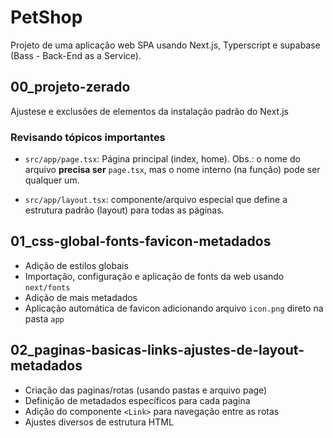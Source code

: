 # PetShop

Projeto de uma aplicação web SPA usando Next.js, Typerscript e supabase (Bass - Back-End as a Service).

## 00_projeto-zerado

Ajustese e exclusões de elementos da instalação padrão do Next.js

### Revisando tópicos importantes

- `src/app/page.tsx`: Página principal (index, home). Obs.: o nome do arquivo **precisa ser** `page.tsx`, mas o nome interno (na função) pode ser qualquer um.

- `src/app/layout.tsx`: componente/arquivo especial que define a estrutura padrão (layout) para todas as páginas.

## 01_css-global-fonts-favicon-metadados

- Adição de estilos globais
- Importação, configuração e aplicação de fonts da web usando `next/fonts`
- Adição de mais metadados
- Aplicação automática de favicon adicionando arquivo `icon.png` direto na pasta `app`

## 02_paginas-basicas-links-ajustes-de-layout-metadados

- Criação das paginas/rotas (usando pastas e arquivo page)
- Definição de metadados específicos para cada pagina
- Adição do componente `<Link>` para navegação entre as rotas
- Ajustes diversos de estrutura HTML